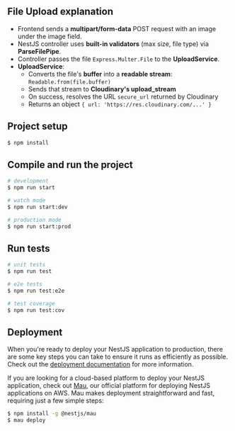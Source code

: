 ## File Upload explanation

- Frontend sends a **multipart/form-data** POST request with an image under the image field.
- NestJS controller uses **built-in validators** (max size, file type) via **ParseFilePipe**.
- Controller passes the file `Express.Multer.File` to the **UploadService**.
- **UploadService**:
  - Converts the file's **buffer** into a **readable stream**: `Readable.from(file.buffer)`
  - Sends that stream to **Cloudinary's upload_stream**
  - On success, resolves the URL `secure_url` returned by Cloudinary
  - Returns an object `{ url: 'https://res.cloudinary.com/...' }`

## Project setup

```bash
$ npm install
```

## Compile and run the project

```bash
# development
$ npm run start

# watch mode
$ npm run start:dev

# production mode
$ npm run start:prod
```

## Run tests

```bash
# unit tests
$ npm run test

# e2e tests
$ npm run test:e2e

# test coverage
$ npm run test:cov
```

## Deployment

When you're ready to deploy your NestJS application to production, there are some key steps you can take to ensure it runs as efficiently as possible. Check out the [deployment documentation](https://docs.nestjs.com/deployment) for more information.

If you are looking for a cloud-based platform to deploy your NestJS application, check out [Mau](https://mau.nestjs.com), our official platform for deploying NestJS applications on AWS. Mau makes deployment straightforward and fast, requiring just a few simple steps:

```bash
$ npm install -g @nestjs/mau
$ mau deploy
```
